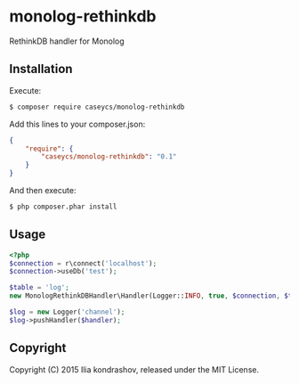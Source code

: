 # monolog-rethinkdb
RethinkDB handler for Monolog

## Installation

Execute:

```bash
$ composer require caseycs/monolog-rethinkdb
```

Add this lines to your composer.json:

```json
{
    "require": {
        "caseycs/monolog-rethinkdb": "0.1"
    }
}
```

And then execute:

```bash
$ php composer.phar install
```

## Usage

```php
<?php
$connection = r\connect('localhost');
$connection->useDb('test');

$table = 'log';
new MonologRethinkDBHandler\Handler(Logger::INFO, true, $connection, $table);

$log = new Logger('channel');
$log->pushHandler($handler);
```

## Copyright

Copyright (C) 2015 Ilia kondrashov, released under the MIT License.
